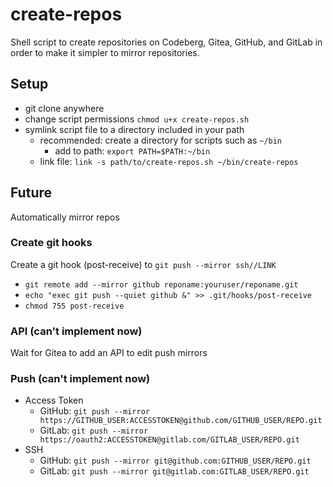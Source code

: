 # create-repos
Shell script to create repositories on Codeberg, Gitea, GitHub, and GitLab in order to make it simpler to mirror repositories.


## Setup
- git clone anywhere
- change script permissions `chmod u+x create-repos.sh`
- symlink script file to a directory included in your path
  - recommended: create a directory for scripts such as `~/bin`
    - add to path: `export PATH=$PATH:~/bin`
  - link file: `link -s path/to/create-repos.sh ~/bin/create-repos`

## Future
Automatically mirror repos
### Create git hooks
Create a git hook (post-receive) to `git push --mirror ssh//LINK`
- `git remote add --mirror github reponame:youruser/reponame.git`
- `echo "exec git push --quiet github &" >> .git/hooks/post-receive`
- `chmod 755 post-receive`
### API (can't implement now)
Wait for Gitea to add an API to edit push mirrors
### Push (can't implement now)
- Access Token
  - GitHub:
`git push --mirror https://GITHUB_USER:ACCESSTOKEN@github.com/GITHUB_USER/REPO.git`
  - GitLab:
`git push --mirror https://oauth2:ACCESSTOKEN@gitlab.com/GITLAB_USER/REPO.git`
- SSH
  - GitHub:
`git push --mirror git@github.com:GITHUB_USER/REPO.git`
  - GitLab:
`git push --mirror git@gitlab.com:GITLAB_USER/REPO.git`
